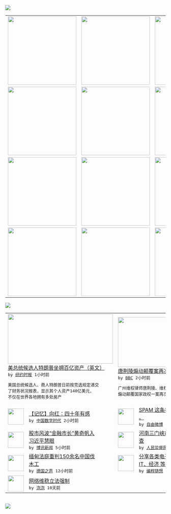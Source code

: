 

<a href="https://github.com/greatfire/z/raw/master/FreeBrowser.apk"><img src="https://raw.githubusercontent.com/greatfire/wiki/master/x/header.png" /></a><table><tr><td width="262" align="center" valign="center"><a href="https://github.com/greatfire/wiki/wiki/nyt" title="纽约时报中文网 国际纵览"><img src="https://raw.githubusercontent.com/greatfire/wiki/master/x/nyt_flag.png" width="215"/></a></td><td width="262" align="center" valign="center"><a href="https://github.com/greatfire/wiki/wiki/dw" title=""><img src="https://raw.githubusercontent.com/greatfire/wiki/master/x/dw_flag.png" width="215"/></a></td><td width="262" align="center" valign="center"><a href="https://github.com/greatfire/wiki/wiki/rmjd" title=""><img src="https://raw.githubusercontent.com/greatfire/wiki/master/x/rmjd_flag.png" width="215"/></a></td></tr><tr><td width="262" align="center" valign="center"><a href="https://github.com/paopaonetizen/website" title="泡泡 - 未经审查的互联网信息"><img src="https://raw.githubusercontent.com/greatfire/wiki/master/x/pp_flag.png" width="215"/></a></td><td width="262" align="center" valign="center"><a href="https://github.com/getlantern/mirror" title="以及自由微博和GreatFire.org官方中文论坛"><img src="https://raw.githubusercontent.com/greatfire/wiki/master/x/lantern_flag.png" width="215"/></a></td><td width="262" align="center" valign="center"><a href="https://github.com/cdtmirrors/m/" title=""><img src="https://raw.githubusercontent.com/greatfire/wiki/master/x/cdt_flag.png" width="215"/></a></td></tr><tr><td width="262" align="center" valign="center"><a href="https://github.com/program-think/blog" title="编程随想的博客"><img src="https://raw.githubusercontent.com/greatfire/wiki/master/x/pt_flag.png" width="215"/></a></td><td width="262" align="center" valign="center"><a href="https://github.com/greatfire/wiki/wiki/bbc" title=""><img src="https://raw.githubusercontent.com/greatfire/wiki/master/x/bbc_flag.png" width="215"/></a></td><td width="262" align="center" valign="center"><a href="https://github.com/freeweibo/s" title="自由微博 - 匿名和不受屏蔽的新浪微博搜索"><img src="https://raw.githubusercontent.com/greatfire/wiki/master/x/fw_flag.png" width="215"/></a></td></tr><tr><td width="262" align="center" valign="center"><a href="https://github.com/greatfire/wiki/wiki/google" title=""><img src="https://raw.githubusercontent.com/greatfire/wiki/master/x/google_flag.png" width="215"/></a></td><td width="262" align="center" valign="center"><a href="https://github.com/bxnews/boxun" title=""><img src="https://raw.githubusercontent.com/greatfire/wiki/master/x/bx_flag.png" width="215"/></a></td><td width="262" align="center" valign="center"><a href="https://github.com/greatfire/wiki/wiki/open-source" title="欢迎访问GreatFire.org开发者项目网站"><img src="https://raw.githubusercontent.com/greatfire/wiki/master/x/open-source_flag.png" width="215"/></a></td></tr></table><img src="https://raw.githubusercontent.com/greatfire/wiki/master/x/newsfeed text.png" /><table cols="4"><tr><td colspan="2" width="380"><a href="http://d2qpqq35l60wq5.cloudfront.net/usa/20150723/cc23trump/"><img src="http://static01.nyt.com/images/2015/07/22/us/politics/22firstdraft-trumpfiling/22firstdraft-trumpfiling-articleLarge.jpg" width="330" height="156"/></a></br><a href="http://d2qpqq35l60wq5.cloudfront.net/usa/20150723/cc23trump/">美总统候选人特朗普坐拥百亿资产（英文）</a></br><kbd> by <a href="http://m.cn.nytimes.com/">纽约时报</a> 1小时前 </kbd></br><pre>美国总统候选人、商人特朗普日前按竞选规定递交<br/>了财务状况报表，显示其个人资产140亿美元，<br/>不仅在世界各地拥有多处房产</pre></td><td colspan="2" width="380"><a href="http://www.bbc.com/zhongwen/simp/china/2015/07/150723_china_tang_trial"><img src="http://a.files.bbci.co.uk/worldservice/live/assets/images/2014/06/16/140616095634_cn_china_shandong_court_144x81_afp_nocredit.jpg" width="330" height="156"/></a></br><a href="http://www.bbc.com/zhongwen/simp/china/2015/07/150723_china_tang_trial">唐荆陵煽动颠覆案再次在广州开审</a></br><kbd> by <a href="http://www.bbc.co.uk/zhongwen/simp">BBC</a> 2小时前 </kbd></br><pre>广州维权律师唐荆陵、维权人士袁朝阳及王清被控<br/>煽动颠覆国家政权一案再次在广州开庭。</pre></td></tr><tr><td><img src="http://chinadigitaltimes.net/chinese/files/2015/07/6402.jpg" width="50" height="50"/></td><td width="280"><a href="http://feedproxy.google.com/~r/chinadigitaltimes/main-page/~3/M92aA7Sm9Io/">【记忆】向红：四十年有感</a></br><kbd> by <a href="http://chinadigitaltimes.net/chinese/">中国数字时代</a> 2小时前 </kbd></td><td><img src="http://ww4.sinaimg.cn/large/8bbe4f05jw1euch4ymmdhj20w70bo40x.jpg" width="50" height="50"/></td><td width="280"><a href="https://freeweibo.com/weibo/3867707189299334">SPAM 这条被屏蔽毫不奇怪<br/>。</a></br><kbd> by <a href="https://freeweibo.com/">自由微博</a> 3小时前 </kbd></td></tr><tr><td><img src="https://raw.githubusercontent.com/greatfire/wiki/master/x/bx_logo.png" width="50" height="50"/></td><td width="280"><a href="http://www.boxun.com/news/gb/china/2015/07/201507230334.shtml">股市风波“金融市长”黄奇帆入<br/>习近平慧眼</a></br><kbd> by <a href="http://www.boxun.com">博讯新闻</a> 5小时前 </kbd></td><td><img src="https://raw.githubusercontent.com/greatfire/wiki/master/x/rmjd_logo.png" width="50" height="50"/></td><td width="280"><a href="http://www.rmjdw.com//yongguandangan/20150722/15137.html">河南三门峡市市委书记杨树平被<br/>查  </a></br><kbd> by <a href="http://www.rmjdw.com/">人民监督网</a> 7小时前 </kbd></td></tr><tr><td><img src="http://www.dw.com/image/0,,18602564_302,00.jpg" width="50" height="50"/></td><td width="280"><a href="http://dw.com/p/1G3MV?maca=chi-GK-text-greatfire-all-chinese-15625-xml-mrss">缅甸法庭重判150余名中国伐<br/>木工</a></br><kbd> by <a href="http://dw.de">德国之声</a> 12小时前 </kbd></td><td><img src="http://feeds.feedburner.com/~ff/programthink?d=yIl2AUoC8zA" width="50" height="50"/></td><td width="280"><a href="http://feedproxy.google.com/~r/programthink/~3/qPeTDk8ym14/share-books.html">分享各类电子书（政治、军事、<br/>IT、经济 等，52本）</a></br><kbd> by <a href="http://program-think.blogspot.com">编程随想</a> 1天前 </kbd></td></tr><tr><td><img src="http://pao-pao.net/sites/pao-pao.net/files/styles/base_adaptive/public/6523513689_baeec3c53c_z_0.jpg?itok=NM8cQ_d1" width="50" height="50"/></td><td width="280"><a href="https://pao-pao.net/article/593">网络维稳立法强制</a></br><kbd> by <a href="https://pao-pao.net">泡泡</a> 10天前 </kbd></td></table></br><a href="https://github.com/greatfire/z/raw/master/FreeBrowser.apk"><img src="https://raw.githubusercontent.com/greatfire/wiki/master/x/download app.png" /></a>